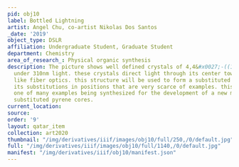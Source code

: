 ```yaml
---
pid: obj10
label: Bottled Lightning
artist: Angel Chu, co-artist Nikolas Dos Santos
_date: '2019'
object_type: DSLR
affiliation: Undergraduate Student, Graduate Student
department: Chemistry
area_of_research_: Physical organic synthesis
description: The picture shows well defined crystals of 4,4&#x0027;-((1E,1&#x0027;E)-(4,6-dimethyl-1,3-phenylene)bis(ethene-2,1-diyl))bis(methylbenzene)
  under 310nm light. these crystals direct light through its center towards its edges
  like fiber optics. this structure will be used to form a substituted pyrene containing
  its substitutions in positions that are very scarce of examples. this material is
  one of many examples being synthesized for the development of a new method of assembling
  substituted pyrene cores.
current_location: 
source: 
order: '9'
layout: qatar_item
collection: art2020
thumbnail: "/img/derivatives/iiif/images/obj10/full/250,/0/default.jpg"
full: "/img/derivatives/iiif/images/obj10/full/1140,/0/default.jpg"
manifest: "/img/derivatives/iiif/obj10/manifest.json"
---
```

